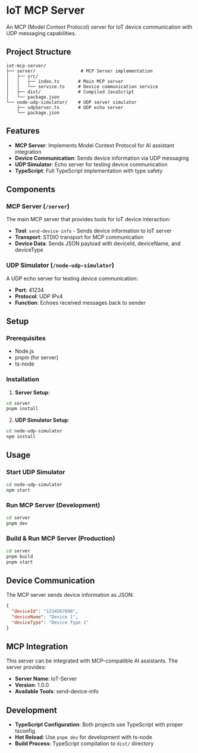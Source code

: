 # IoT MCP Server

An MCP (Model Context Protocol) server for IoT device communication with UDP messaging capabilities.

## Project Structure

```
iot-mcp-server/
├── server/                 # MCP Server implementation
│   ├── src/
│   │   ├── index.ts       # Main MCP server
│   │   └── service.ts     # Device communication service
│   ├── dist/              # Compiled JavaScript
│   └── package.json
└── node-udp-simulator/    # UDP server simulator
    ├── udpServer.ts       # UDP echo server
    └── package.json
```

## Features

- **MCP Server**: Implements Model Context Protocol for AI assistant integration
- **Device Communication**: Sends device information via UDP messaging
- **UDP Simulator**: Echo server for testing device communication
- **TypeScript**: Full TypeScript implementation with type safety

## Components

### MCP Server (`/server`)

The main MCP server that provides tools for IoT device interaction:

- **Tool**: `send-device-info` - Sends device information to IoT server
- **Transport**: STDIO transport for MCP communication
- **Device Data**: Sends JSON payload with deviceId, deviceName, and deviceType

### UDP Simulator (`/node-udp-simulator`)

A UDP echo server for testing device communication:

- **Port**: 41234
- **Protocol**: UDP IPv4
- **Function**: Echoes received messages back to sender

## Setup

### Prerequisites

- Node.js
- pnpm (for server)
- ts-node

### Installation

1. **Server Setup**:

```bash
cd server
pnpm install
```

2. **UDP Simulator Setup**:

```bash
cd node-udp-simulator
npm install
```

## Usage

### Start UDP Simulator

```bash
cd node-udp-simulator
npm start
```

### Run MCP Server (Development)

```bash
cd server
pnpm dev
```

### Build & Run MCP Server (Production)

```bash
cd server
pnpm build
pnpm start
```

## Device Communication

The MCP server sends device information as JSON:

```json
{
  "deviceId": "1234567890",
  "deviceName": "Device 1",
  "deviceType": "Device Type 1"
}
```

## MCP Integration

This server can be integrated with MCP-compatible AI assistants. The server provides:

- **Server Name**: IoT-Server
- **Version**: 1.0.0
- **Available Tools**: send-device-info

## Development

- **TypeScript Configuration**: Both projects use TypeScript with proper tsconfig
- **Hot Reload**: Use `pnpm dev` for development with ts-node
- **Build Process**: TypeScript compilation to `dist/` directory
